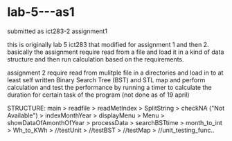 # lab-5---as1
submitted as ict283-2 assignment1

this is originally lab 5 ict283 that modified for assignment 1 and then 2.
basically the assignment require read from a file and load it in a kind of data structure and then run calculation based on the 
requirements.

assignment 2 require read from mulitple file in a directories and load in to at least self written Binary Search Tree (BST) and
STL map and perform calculation and test the performance by running a timer to calculate the duration for certain task of 
the program (not done as of 19 april)

STRUCTURE:
main > readfile  > readMetIndex 
                 > SplitString > checkNA ("Not Available")
     > indexMonthYear
     > displayMenu
     > Menu  > showDataOfAmonthOfYear
             > processData > searchBSTtime
                           > month_to_int
                           > Wh_to_KWh
     > //testUnit
     > //testBST
     > //testMap
     > //unit_testing_func..
